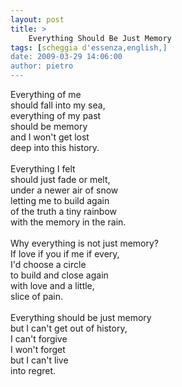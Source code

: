 ```yaml
---
layout: post
title: >
    Everything Should Be Just Memory
tags: [scheggia d'essenza,english,]
date: 2009-03-29 14:06:00
author: pietro
---
```

Everything of me<br/>should fall into my sea,<br/>everything of my past<br/>should be memory<br/>and I won't get lost<br/>deep into this history.<br/><br/>Everything I felt<br/>should just fade or melt,<br/>under a newer air of snow<br/>letting me to build again<br/>of the truth a tiny rainbow<br/>with the memory in the rain.<br/><br/>Why everything is not just memory?<br/>If love if you if me if every,<br/>I'd choose a circle<br/>to build and close again<br/>with love and a little,<br/>slice of pain.<br/><br/>Everything should be just memory<br/>but I can't get out of history,<br/>I can't forgive<br/>I won't forget<br/>but I can't live<br/>into regret.
